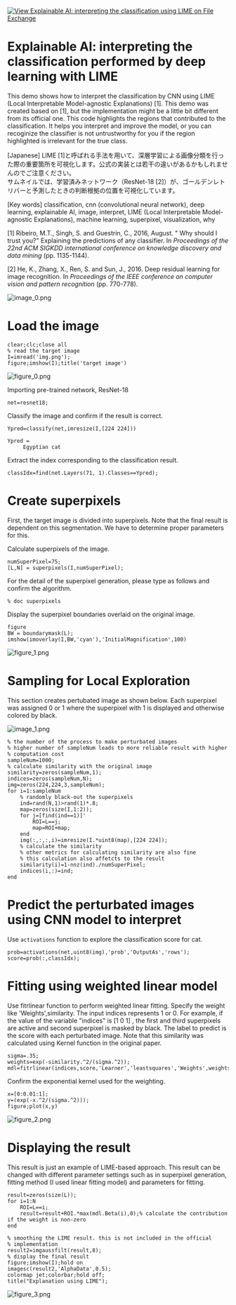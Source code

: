 [![View Explainable AI: interpreting the classification using LIME on File Exchange](https://www.mathworks.com/matlabcentral/images/matlab-file-exchange.svg)](https://jp.mathworks.com/matlabcentral/fileexchange/77828-explainable-ai-interpreting-the-classification-using-lime)
# Explainable AI: interpreting the classification performed by deep learning with LIME


This demo shows how to interpret the classification by CNN using LIME (Local Interpretable Model-agnostic Explanations) [1]. This demo was created based on [1], but the implementation might be a little bit different from its official one. This code highlights the regions that contributed to the classification.  It helps you interpret and improve the model, or you can recoginize the classifier is not untrustworthy for you if the region highlighted is irrelevant for the true class. 



  
[Japanese]
LIME [1]と呼ばれる手法を用いて、深層学習による画像分類を行った際の重要箇所を可視化します。公式の実装とは若干の違いがあるかもしれませんのでご注意ください。  
サムネイルでは、学習済みネットワーク（ResNet-18 [2]）が、ゴールデンレトリバーと予測したときの判断根拠の位置を可視化しています。

[Key words]
classification, cnn (convolutional neural network), deep learning, explainable AI, image, interpret, LIME (Local Interpretable Model-agnostic Explanations), machine learning, superpixel, visualization, why

[1] Ribeiro, M.T., Singh, S. and Guestrin, C., 2016, August. " Why should I trust you?" Explaining the predictions of any classifier. In *Proceedings of the 22nd ACM SIGKDD international conference on knowledge discovery and data mining* (pp. 1135-1144).




[2] He, K., Zhang, X., Ren, S. and Sun, J., 2016. Deep residual learning for image recognition. In *Proceedings of the IEEE conference on computer vision and pattern recognition* (pp. 770-778).




![image_0.png](README_images/image_0.png)


# Load the image

```matlab:Code
clear;clc;close all
% read the target image
I=imread('img.png');
figure;imshow(I);title('target image')
```


![figure_0.png](README_images/figure_0.png)



Importing pre-trained network, ResNet-18



```matlab:Code
net=resnet18;
```



Classify the image and confirm if the result is correct. 



```matlab:Code
Ypred=classify(net,imresize(I,[224 224]))
```


```text:Output
Ypred = 
     Egyptian cat 

```



Extract the index corresponding to the classification result. 



```matlab:Code
classIdx=find(net.Layers(71, 1).Classes==Ypred);
```

# Create superpixels 


First, the target image is divided into superpixels. Note that the final result is dependent on this segmentation. We have to determine proper parameters for this. 




Calculate superpixels of the image. 



```matlab:Code
numSuperPixel=75;
[L,N] = superpixels(I,numSuperPixel);
```



For the detail of the superpixel generation, please type as follows and confirm the algorithm. 



```matlab:Code
% doc superpixels
```



Display the superpixel boundaries overlaid on the original image.



```matlab:Code
figure
BW = boundarymask(L);
imshow(imoverlay(I,BW,'cyan'),'InitialMagnification',100)
```


![figure_1.png](README_images/figure_1.png)

# Sampling for Local Exploration


This section creates pertubated image as shown below. Each superpixel was assigned 0 or 1 where the superpixel with 1 is displayed and otherwise colored by black.  




![image_1.png](README_images/image_1.png)



```matlab:Code
% the number of the process to make perturbated images
% higher number of sampleNum leads to more reliable result with higher
% computation cost
sampleNum=1000;
% calculate similarity with the original image
similarity=zeros(sampleNum,1);
indices=zeros(sampleNum,N);
img=zeros(224,224,3,sampleNum);
for i=1:sampleNum
    % randomly black-out the superpixels
    ind=rand(N,1)>rand(1)*.8;
    map=zeros(size(I,1:2));
    for j=[find(ind==1)]'
        ROI=L==j;
        map=ROI+map;
    end  
    img(:,:,:,i)=imresize(I.*uint8(map),[224 224]);
    % calculate the similarity
    % other metrics for calculating similarity are also fine
    % this calculation also affetcts to the result
    similarity(i)=1-nnz(ind)./numSuperPixel;
    indices(i,:)=ind;   
end
```

# Predict the perturbated images using CNN model to interpret


Use `activations` function to explore the classification score for cat. 



```matlab:Code
prob=activations(net,uint8(img),'prob','OutputAs','rows');
score=prob(:,classIdx);
```

# Fitting using weighted linear model


Use fitrlinear function to perform weighted linear fitting. Specify the weight like 'Weights',similarity. The input indices represents 1 or 0. For example, if the value of the variable "indices" is [1 0 1] , the first and third superpixels are active and second superpixel is masked by black. The label to predict is the score with each perturbated image. Note that this similarity was calculated using Kernel function in the original paper. 



```matlab:Code
sigma=.35;
weights=exp(-similarity.^2/(sigma.^2));
mdl=fitrlinear(indices,score,'Learner','leastsquares','Weights',weights);
```



Confirm the exponential kernel used for the weighting. 



```matlab:Code
x=[0:0.01:1];
y=(exp(-x.^2/(sigma.^2)));
figure;plot(x,y)
```


![figure_2.png](README_images/figure_2.png)

# Displaying the result


This result is just an example of LIME-based approach. This result can be changed with different parameter settings such as in superpixel generation, fitting method (I used linear fitting model) and parameters for fitting. 



```matlab:Code
result=zeros(size(L));
for i=1:N
    ROI=L==i;
    result=result+ROI.*max(mdl.Beta(i),0);% calculate the contribution if the weight is non-zero
end

% smoothing the LIME result. this is not included in the official
% implementation
result2=imgaussfilt(result,8);
% display the final result
figure;imshow(I);hold on
imagesc(result2,'AlphaData',0.5);
colormap jet;colorbar;hold off;
title("Explanation using LIME");
```


![figure_3.png](README_images/figure_3.png)

